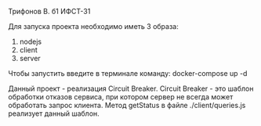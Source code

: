 Трифонов В.
б1 ИФСТ-31

Для запуска проекта необходимо иметь 3 образа:
1) nodejs
2) client
3) server

Чтобы запустить введите в терминале команду: docker-compose up -d

Данный проект - реализация Circuit Breaker. Circuit Breaker - это шаблон обработки отказов сервиса, при котором сервер не всегда может обработать запрос клиента. Метод getStatus в файле ./client/queries.js реализует данный шаблон.